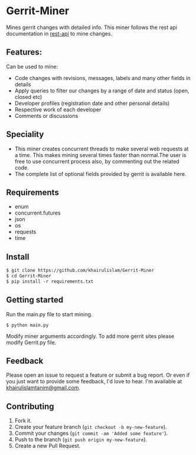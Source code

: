 # Gerrit-Miner
 Mines gerrit changes with detailed info. This miner follows the rest api documentation in
 [rest-api](https://gerrit-review.googlesource.com/Documentation/rest-api-changes.html) to mine changes.

## Features:
Can be used to mine:
* Code changes with revisions, messages, labels and many other fields in details
* Apply queries to filter our changes by a range of date and status 
(open, closed etc)
* Developer profiles (registration date and other personal details)
* Respective work of each developer
* Comments or discussions

 ## Speciality
 * This miner creates concurrent threads to make several web requests at a time. This makes mining several 
 times faster than normal.The user is free to use concurrent process also, 
 by commenting out the related code. 
 * The complete list of optional fields provided by gerrit is available here.

 ## Requirements
 * enum
 * concurrent.futures
 * json
 * os
 * requests 
 * time 

 ## Install
 ```diff
 $ git clone https://github.com/khairulislam/Gerrit-Miner
 $ cd Gerrit-Miner
 $ pip install -r requirements.txt
```
 ## Getting started
 Run the main.py file to start mining. 
 ```
$ python main.py
```
 Modify miner arguments accordingly. To add more gerrit sites please modify Gerrit.py file.
 
## Feedback
Please open an issue to request a feature or submit a bug report. Or even if
you just want to provide some feedback, I'd love to hear. I'm available at khairulislamtanim@gmail.com.

## Contributing
1.  Fork it.
2.  Create your feature branch (`git checkout -b my-new-feature`).
3.  Commit your changes (`git commit -am 'Added some feature'`).
4.  Push to the branch (`git push origin my-new-feature`).
5.  Create a new Pull Request.